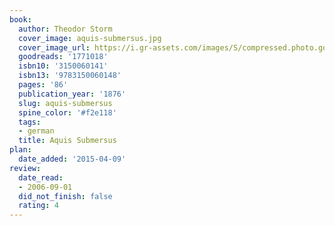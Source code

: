 ```yaml
---
book:
  author: Theodor Storm
  cover_image: aquis-submersus.jpg
  cover_image_url: https://i.gr-assets.com/images/S/compressed.photo.goodreads.com/books/1188027767l/1771018._SY475_.jpg
  goodreads: '1771018'
  isbn10: '3150060141'
  isbn13: '9783150060148'
  pages: '86'
  publication_year: '1876'
  slug: aquis-submersus
  spine_color: '#f2e118'
  tags:
  - german
  title: Aquis Submersus
plan:
  date_added: '2015-04-09'
review:
  date_read:
  - 2006-09-01
  did_not_finish: false
  rating: 4
---
```


